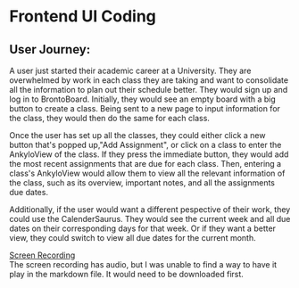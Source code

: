 # Frontend UI Coding

## User Journey:
A user just started their academic career at a University. They are overwhelmed by work in each class they are taking and want to consolidate all the information to plan out their schedule better. They would sign up and log in to BrontoBoard. Initially, they would see an empty board with a big button to create a class. Being sent to a new page to input information for the class, they would then do the same for each class.

Once the user has set up all the classes, they could either click a new button that's popped up,"Add Assignment", or click on a class to enter the AnkyloView of the class. If they press the immediate button, they would add the most recent assignments that are due for each class. Then, entering a class's AnkyloView would allow them to view all the relevant information of the class, such as its overview, important notes, and all the assignments due dates.

Additionally, if the user would want a different pespective of their work, they could use the CalenderSaurus. They would see the current week and all due dates on their corresponding days for that week. Or if they want a better view, they could switch to view all due dates for the current month. 

[Screen Recording](MIT-SD-screen-rec.mp4)  
The screen recording has audio, but I was unable to find a way to have it play in the markdown file. It would need to be downloaded first.
